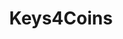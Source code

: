 ---
title: Keys4Coins
description: Buy games & digital codes with Bitcoin.
homepage: https://www.keys4coins.com/
altFor: ['gamesplanet', 'kinguin', 'microsoft', 'playasia']
---